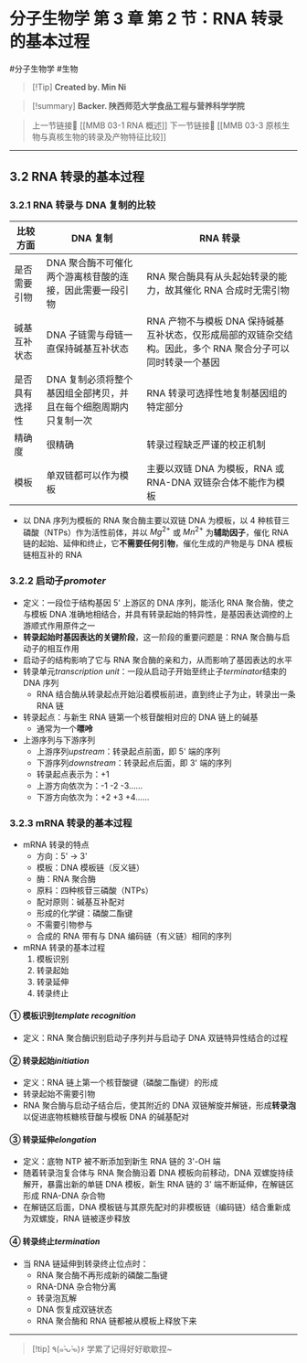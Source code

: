 # 分子生物学 第 3 章 第 2 节：RNA 转录的基本过程
#分子生物学 #生物 


> [!Tip] **Created by. Min Ni**

> [!summary] **Backer. 陕西师范大学食品工程与营养科学学院**

> 上一节链接🔗 [[MMB 03-1 RNA 概述]]
> 下一节链接🔗 [[MMB 03-3 原核生物与真核生物的转录及产物特征比较]]

---
## 3.2 RNA 转录的基本过程
### 3.2.1 RNA 转录与 DNA 复制的比较

| 比较方面    | DNA 复制                             | RNA 转录                                                        |
| ------- | ---------------------------------- | ------------------------------------------------------------- |
| 是否需要引物  | DNA 聚合酶不可催化两个游离核苷酸的连接，因此需要一段引物     | RNA 聚合酶具有从头起始转录的能力，故其催化 RNA 合成时无需引物                           |
| 碱基互补状态  | DNA 子链需与母链一直保持碱基互补状态               | RNA 产物不与模板 DNA 保持碱基互补状态，仅形成局部的双链杂交结构。因此，多个 RNA 聚合分子可以同时转录一个基因 |
| 是否具有选择性 | DNA 复制必须将整个基因组全部拷贝，并且在每个细胞周期内只复制一次 | RNA 转录可选择性地复制基因组的特定部分                                         |
| 精确度     | 很精确                                | 转录过程缺乏严谨的校正机制                                                 |
| 模板      | 单双链都可以作为模板                         | 主要以双链 DNA 为模板，RNA 或 RNA-DNA 双链杂合体不能作为模板                       |
- 以 DNA 序列为模板的 RNA 聚合酶主要以双链 DNA 为模板，以 4 种核苷三磷酸（NTPs）作为活性前体，并以 $Mg^{2+}$ 或 $Mn^{2+}$ 为**辅助因子**，催化 RNA 链的起始、延伸和终止，它**不需要任何引物**，催化生成的产物是与 DNA 模板链相互补的 RNA
### 3.2.2 启动子*promoter*
- 定义：一段位于结构基因 5' 上游区的 DNA 序列，能活化 RNA 聚合酶，使之与模板 DNA 准确地相结合，并具有转录起始的特异性，是基因表达调控的上游顺式作用原件之一
- **转录起始时基因表达的关键阶段**，这一阶段的重要问题是：RNA 聚合酶与启动子的相互作用
- 启动子的结构影响了它与 RNA 聚合酶的亲和力，从而影响了基因表达的水平
- 转录单元*transcription unit*：一段从启动子开始至终止子*terminator*结束的 DNA 序列
	- RNA 结合酶从转录起点开始沿着模板前进，直到终止子为止，转录出一条 RNA 链
- 转录起点：与新生 RNA 链第一个核苷酸相对应的 DNA 链上的碱基
	- 通常为一个**嘌呤**
- 上游序列与下游序列
	- 上游序列*upstream*：转录起点前面，即 5' 端的序列
	- 下游序列*downstream*：转录起点后面，即 3' 端的序列
	- 转录起点表示为：+1
	- 上游方向依次为：-1 -2 -3……
	- 下游方向依次为：+2 +3 +4……
### 3.2.3 mRNA 转录的基本过程
- mRNA 转录的特点
	- 方向：5' -> 3'
	- 模板：DNA 模板链（反义链）
	- 酶：RNA 聚合酶
	- 原料：四种核苷三磷酸（NTPs）
	- 配对原则：碱基互补配对
	- 形成的化学键：磷酸二酯键
	- 不需要引物参与
	- 合成的 RNA 带有与 DNA 编码链（有义链）相同的序列
- mRNA 转录的基本过程
	1. 模板识别
	2. 转录起始
	3. 转录延伸
	4. 转录终止
#### ① 模板识别*template recognition*
- 定义：RNA 聚合酶识别启动子序列并与启动子 DNA 双链特异性结合的过程
#### ② 转录起始*initiation*
- 定义：RNA 链上第一个核苷酸键（磷酸二酯键）的形成
- 转录起始不需要引物
- RNA 聚合酶与启动子结合后，使其附近的 DNA 双链解旋并解链，形成**转录泡**以促进底物核糖核苷酸与模板 DNA 的碱基配对
#### ③ 转录延伸*elongation*
- 定义：底物 NTP 被不断添加到新生 RNA 链的 3'-OH 端
- 随着转录泡复合体与 RNA 聚合酶沿着 DNA 模板向前移动，DNA 双螺旋持续解开，暴露出新的单链 DNA 模板，新生 RNA 链的 3' 端不断延伸，在解链区形成 RNA-DNA 杂合物
- 在解链区后面，DNA 模板链与其原先配对的非模板链（编码链）结合重新成为双螺旋，RNA 链被逐步释放
#### ④ 转录终止*termination*
- 当 RNA 链延伸到转录终止位点时：
	- RNA 聚合酶不再形成新的磷酸二酯键
	- RNA-DNA 杂合物分离
	- 转录泡瓦解
	- DNA 恢复成双链状态
	- RNA 聚合酶和 RNA 链都被从模板上释放下来

---
> [!tip] ٩(๑˃̵ᴗ˂̵๑)۶ 学累了记得好好歇歇捏~
